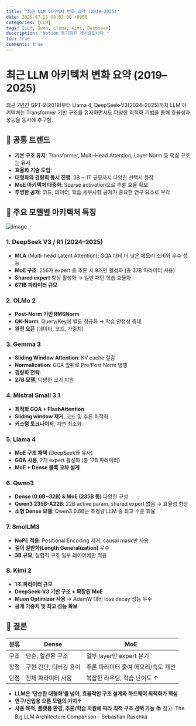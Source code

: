 ```yaml
---
title: "최근 LLM 아키텍처 변화 요약 (2019–2025)"
date: 2025-07-25 08:02:00 +0900
categories: [LLM]
tags: [LLM, Qwen, Llama, Kimi, Deepseek]
description: "Notion 동기화된 게시글입니다."
toc: true
comments: true
---
```


# 최근 LLM 아키텍처 변화 요약 (2019–2025)

최근 7년간 GPT-2(2019)부터 Llama 4, DeepSeek-V3(2024–2025)까지 LLM 아키텍처는 Transformer 기반 구조를 유지하면서도 다양한 최적화 기법을 통해 효율성과 성능을 동시에 추구함.

## 🔑 공통 트렌드

- **기본 구조 유지**: Transformer, Multi-Head Attention, Layer Norm 등 핵심 구조는 유사
- **효율화 기술 도입**:
- **대형화와 경량화 동시 진행**: 3B ~ 1T 규모까지 다양한 선택지 등장
- **MoE 아키텍처 대중화**: Sparse activation으로 추론 효율 확보
- **투명한 공개**: 코드, 데이터, 학습 세부사항 공개가 중요한 연구 요소로 부각
## 📌 주요 모델별 아키텍처 특징

![Image](https://prod-files-secure.s3.us-west-2.amazonaws.com/e6db513d-ec54-40ff-aa74-2487b0bcfe15/ac24fdd3-febf-45c7-8e99-afb6446591d8/image.png?X-Amz-Algorithm=AWS4-HMAC-SHA256&X-Amz-Content-Sha256=UNSIGNED-PAYLOAD&X-Amz-Credential=ASIAZI2LB4662TO3FVG4%2F20250726%2Fus-west-2%2Fs3%2Faws4_request&X-Amz-Date=20250726T215000Z&X-Amz-Expires=3600&X-Amz-Security-Token=IQoJb3JpZ2luX2VjED0aCXVzLXdlc3QtMiJGMEQCIEVsZSmZT4WW3S34u59yHd0a2HcLQBfmWXpT9TF9xvZXAiBs48fe44lz4U2s8gGlEaEnQOLWL4iAqg6sn2ITlZgTlir%2FAwhmEAAaDDYzNzQyMzE4MzgwNSIM4TQvekgL2s14W47FKtwDR0Cme5auM6SXiCyjzL41w4nfxSVENF1NsrfZMN99qzj9S1xzPQu605xESjH3%2B3bqANlPVVc9EdVduV%2F6kRMImwMZJEGELbbLOavVVTAOI6zV3nD7ePELYia1v%2F3XAbsFbOdQQpsLgy9YF2gRzo8dOAJRaCfs7GNBSmvt0JCRuZHP4qQchqFsajnDtqbnOxzY60h0xyaZli%2BjWbjTcCqB%2FQyQWhL%2Flw5KVEYcVpeCiZJXBJAqFSTyixZJ86ex4S2fG8dTMAVLlcrCXL6N21pvZcYlV9BQagdgEbN38coz09Sx9xeNL2uvtYI5t3qghfU0MqjjWbRsDWmdKwKZRSmIlBRrnO0i1R11nqd5hdEh7z5WJgmBXpry7APOzbiMVwPDS88Ra4g4q4t1E53NQPIJSHZQi%2F31z1GO4FjFlr0UAj5AEw2usfTLrC9T6WvydhNUVeX9fVDRthoE%2Bgb03wGYxasyJrbGXfTzZlxdqkAyX7xEw%2BGWiOcTp1Uxp3xjlu4NEuxQqhukPXnsr0gbDcY6UyF%2BiqAKCVs1hmObefFFKlyc6NyYJCtbSMpNbuVIIasHk47HIIQ5vUhuQlPvgLw5I6UwbGXJAUssUi8PJUjavE5WzBLUSGL3tJIrYFYwuP%2BUxAY6pgHWHtKVmNMzycZUfh6DLhIU8tSRj%2BiGNxOdvvJOvek1aBd0Psrqj4iK8ciDnavAofEDHzECw%2FZNGAc3oML1TUiIKjQveH%2FEiKYRUeTMC%2Bevf2Mpwer3%2BVcsXrpNCRcVHgxRfx1LD1wmqXL7m%2BZBxGC%2BP0uctAPi4ptPtj%2FWPHqnjI%2FcPi3wbhEvWVtEbjKgH7ep5ihuwPKZXFXU5MpECTALB%2B%2FkeTmr&X-Amz-Signature=a65d156ac5e81eb194a1e8cd2f6fb56966df366588d17ccd7794a31afd257ce1&X-Amz-SignedHeaders=host&x-amz-checksum-mode=ENABLED&x-id=GetObject)

### 1. DeepSeek V3 / R1 (2024–2025)

- **MLA** (Multi-head Latent Attention): GQA 대비 더 낮은 메모리 소비와 우수 성능
- **MoE 구조**: 256개 expert 중 추론 시 9개만 활성화 (총 37B 파라미터 사용)
- **Shared expert** 항상 활성화 → 일반 패턴 학습 효율화
- **671B 파라미터 규모**
### 2. OLMo 2

- **Post-Norm 기반 RMSNorm**
- **QK-Norm**: Query/Key에 별도 정규화 → 학습 안정성 증대
- **완전 오픈** (데이터, 코드, 가중치)
### 3. Gemma 3

- **Sliding Window Attention**: KV cache 절감
- **Normalization**: GQA 앞뒤로 Pre/Post Norm 병행
- **경량화 전략**:
- **27B 모델**, 다양한 크기 지원
### 4. Mistral Small 3.1

- **최적화 GQA + FlashAttention**
- **Sliding window 제거**, 코드 및 추론 최적화
- **커스텀 토크나이저**, 지연 최소화
### 5. Llama 4

- **MoE 구조 채택** (DeepSeek와 유사)
- **GQA 사용**, 2개 expert 활성화 (총 17B 파라미터)
- **MoE + Dense 블록 교차 설계**
### 6. Qwen3

- **Dense (0.6B~32B) & MoE (235B 등)** 다양한 구성
- **Qwen3 235B-A22B**: 22B active param, shared expert 없음 → 효율성 향상
- **소형 Dense 모델**: Qwen3 0.6B는 초경량 LLM 중 최고 수준 효율
### 7. SmolLM3

- **NoPE 적용**: Positional Encoding 제거, causal mask만 사용
- **길이 일반화(Length Generalization)** 우수
- **3B 규모**, 실험적 구조 일부 레이어에만 적용
### 8. Kimi 2

- **1조 파라미터 규모**
- **DeepSeek-V3 기반 구조 + 확장된 MoE**
- **Muon Optimizer 사용** → AdamW 대비 loss decay 성능 우수
- **공개 가중치 및 최고 성능 확보**
## 🧩 결론

| 분류 | Dense | MoE |
| --- | --- | --- |
| 구조 | 단순, 일관된 구조 | 일부 layer만 expert 분기 |
| 장점 | 구현 간단, 디버깅 용이 | 추론 파라미터 줄여 메모리/속도 개선 |
| 단점 | 전체 파라미터 사용 | 복잡한 라우팅, 학습 난이도 ↑ |

- **LLM은 ‘단순한 대형화’를 넘어, 효율적인 구조 설계와 하드웨어 최적화가 핵심**
- **연구/산업용 오픈 모델의 가치↑**
- **사용 목적, 플랫폼 환경, 추론/학습 자원에 따라 최적 구조 선택 가능**
📚 참고: The Big LLM Architecture Comparison - Sebastian Raschka


